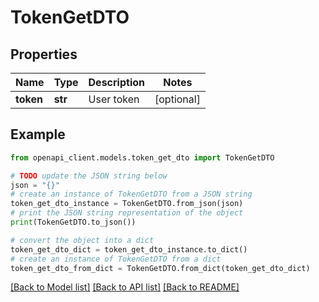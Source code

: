 # TokenGetDTO


## Properties

Name | Type | Description | Notes
------------ | ------------- | ------------- | -------------
**token** | **str** | User token | [optional] 

## Example

```python
from openapi_client.models.token_get_dto import TokenGetDTO

# TODO update the JSON string below
json = "{}"
# create an instance of TokenGetDTO from a JSON string
token_get_dto_instance = TokenGetDTO.from_json(json)
# print the JSON string representation of the object
print(TokenGetDTO.to_json())

# convert the object into a dict
token_get_dto_dict = token_get_dto_instance.to_dict()
# create an instance of TokenGetDTO from a dict
token_get_dto_from_dict = TokenGetDTO.from_dict(token_get_dto_dict)
```
[[Back to Model list]](../README.md#documentation-for-models) [[Back to API list]](../README.md#documentation-for-api-endpoints) [[Back to README]](../README.md)


